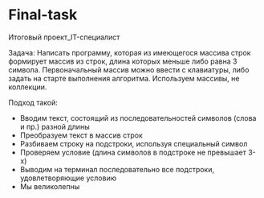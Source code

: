 # Final-task
Итоговый проект_IT-специалист

Задача: Написать программу, которая из имеющегося массива строк формирует массив из строк, длина которых меньше либо равна 3 символа. Первоначальный массив можно ввести с клавиатуры, либо задать на старте выполнения алгоритма. Используем массивы, не коллекции.

Подход такой:
* Вводим текст, состоящий из последовательностей символов (слова и пр.) разной длины
* Преобразуем текст в массив строк
* Разбиваем строку на подстроки, используя специальный символ
* Проверяем условие (длина символов в подстроке не превышает 3-х)
* Выводим на терминал последовательно все подстроки, удовлетворяющие условию
* Мы великолепны
